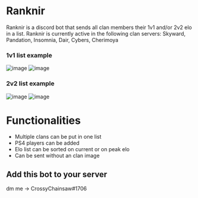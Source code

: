 # Ranknir
Ranknir is a discord bot that sends all clan members their 1v1 and/or 2v2 elo in a list. Ranknir is currently active in the following clan servers: Skyward, Pandation, Insomnia, Dair, Cybers, Cherimoya

### 1v1 list example

![image](https://user-images.githubusercontent.com/74303221/200958039-ef5eeaf0-f034-4fc0-a5ac-6d585468ec7f.png)
![image](https://user-images.githubusercontent.com/74303221/200958471-a685f19a-97c1-47d6-8d25-b8a908dfda4d.png)

### 2v2 list example

![image](https://user-images.githubusercontent.com/74303221/200958576-e0c3bdc4-058d-4864-94ec-0813d55af4e0.png)
![image](https://user-images.githubusercontent.com/74303221/200958738-2e744e83-6c8f-42db-a11d-2593ec63a3ac.png)

# Functionalities
- Multiple clans can be put in one list
- PS4 players can be added
- Elo list can be sorted on current or on peak elo
- Can be sent without an clan image

## Add this bot to your server
dm me -> CrossyChainsaw#1706
